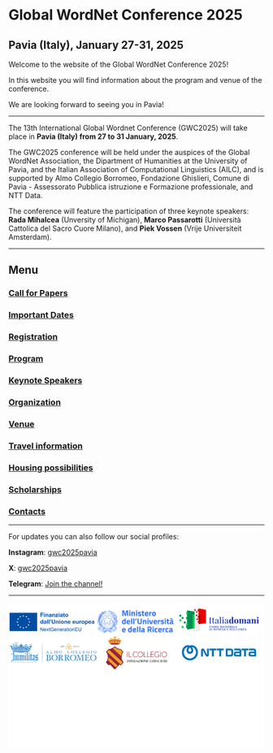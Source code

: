 # Global WordNet Conference 2025
## Pavia (Italy), January 27-31, 2025

Welcome to the website of the Global WordNet Conference 2025!

In this website you will find information about the program and venue of the conference. 

We are looking forward to seeing you in Pavia!

---

The 13th International Global Wordnet Conference (GWC2025) will take place in **Pavia (Italy) from 27 to 31 January, 2025**. 

The GWC2025 conference will be held under the auspices of the Global WordNet Association, the Dipartment of Humanities at the University of Pavia, and the Italian Association of Computational Linguistics (AILC), and is supported by Almo Collegio Borromeo, Fondazione Ghislieri, Comune di Pavia - Assessorato Pubblica istruzione e Formazione professionale, and NTT Data.

The conference will feature the participation of three keynote speakers: **Rada Mihalcea** (Unversity of Michigan), **Marco Passarotti** (Università Cattolica del Sacro Cuore Milano), and **Piek Vossen** (Vrije Universiteit Amsterdam).

--- 

## Menu

### [Call for Papers](cfp.md)
### [Important Dates](dates.md)
### [Registration](registration.md)
### [Program](program.md)
### [Keynote Speakers](invited.md)
### [Organization](organization.md)
### [Venue](venue.md)
### [Travel information](travel.md)
### [Housing possibilities](housing.md)
### [Scholarships](scholarship.md)
### [Contacts](contacts.md)

---

For updates you can also follow our social profiles:
<br>

**Instagram**: [gwc2025pavia](https://www.instagram.com/gwc2025pavia?igsh=MWZxY21raDJtam96cg==)
<br>

**X**: [gwc2025pavia](https://x.com/gwc2025pavia)
<br>

**Telegram**: [Join the channel!](https://t.me/gwc2025pavia)
<br>

---

<img src="loghiGWC/loghiuniti5.png">



